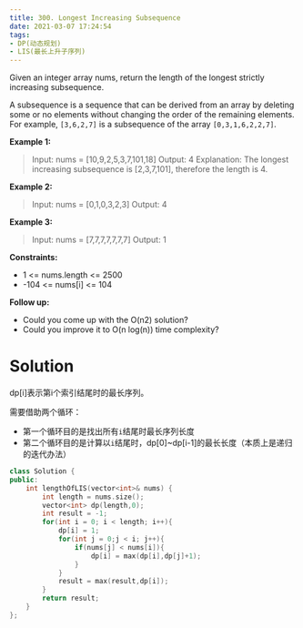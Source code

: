 ```yaml
---
title: 300. Longest Increasing Subsequence
date: 2021-03-07 17:24:54
tags:
- DP(动态规划)
- LIS(最长上升子序列)
---
```


Given an integer array nums, return the length of the longest strictly increasing subsequence.

A subsequence is a sequence that can be derived from an array by deleting some or no elements without changing the order of the remaining elements. For example, `[3,6,2,7]` is a subsequence of the array `[0,3,1,6,2,2,7]`.

 <!--more-->

**Example 1:**

> Input: nums = [10,9,2,5,3,7,101,18]
> Output: 4
> Explanation: The longest increasing subsequence is [2,3,7,101], therefore the length is 4.

**Example 2:**

> Input: nums = [0,1,0,3,2,3]
> Output: 4

**Example 3:**

> Input: nums = [7,7,7,7,7,7,7]
> Output: 1

**Constraints:**

- 1 <= nums.length <= 2500
- -104 <= nums[i] <= 104

**Follow up:**

- Could you come up with the O(n2) solution?
- Could you improve it to O(n log(n)) time complexity?

# Solution

dp[i]表示第i个索引结尾时的最长序列。

需要借助两个循环：

- 第一个循环目的是找出所有`i`结尾时最长序列长度
- 第二个循环目的是计算以`i`结尾时，dp[0]~dp[i-1]的最长长度（本质上是递归的迭代办法）

```c++
class Solution {
public:
    int lengthOfLIS(vector<int>& nums) {
        int length = nums.size();
        vector<int> dp(length,0);
        int result = -1;
        for(int i = 0; i < length; i++){
            dp[i] = 1;
            for(int j = 0;j < i; j++){
                if(nums[j] < nums[i]){
                    dp[i] = max(dp[i],dp[j]+1);
                }
            }
            result = max(result,dp[i]);
        }
        return result;
    }
};
```